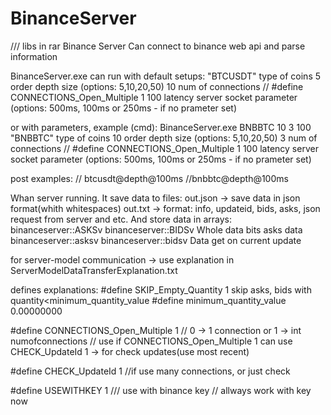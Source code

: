 # BinanceServer
/// libs in rar
Binance Server Can connect to binance web api
and parse information 

BinanceServer.exe can run with default setups: 
"BTCUSDT" type of coins 
5 order depth size (options: 5,10,20,50)
10 num of connections // #define CONNECTIONS_Open_Multiple 1
100 latency server socket parameter (options: 500ms, 100ms or 250ms - if no prameter set)

or with parameters, example (cmd): 
BinanceServer.exe BNBBTC 10 3 100
"BNBBTC" type of coins
10 order depth size (options: 5,10,20,50)
3 num of connections // #define CONNECTIONS_Open_Multiple 1
100 latency server socket parameter (options: 500ms, 100ms or 250ms - if no prameter set)

post examples:
// btcusdt@depth@100ms //bnbbtc@depth@100ms

Whan server running. It save data to files:
out.json -> save data in json format(whith whitespaces)
out.txt -> format: info, updateid, bids, asks, json request from server and etc.
And store data in arrays:
binanceserver::ASKSv binanceserver::BIDSv Whole data bits asks data
binanceserver::asksv binanceserver::bidsv Data get on current update

for server-model communication -> use explanation in ServerModelDataTransferExplanation.txt

defines explanations:
#define SKIP_Empty_Quantity 1 skip asks, bids with quantity<minimum_quantity_value 
#define minimum_quantity_value 0.00000000

#define CONNECTIONS_Open_Multiple 1 // 0 -> 1 connection or 1 -> int numofconnections
// use if CONNECTIONS_Open_Multiple 1 can use CHECK_UpdateId 1 -> for check updates(use most recent)

#define CHECK_UpdateId 1 //if use many connections, or just check

#define USEWITHKEY 1 /// use with binance key // allways work with key now
